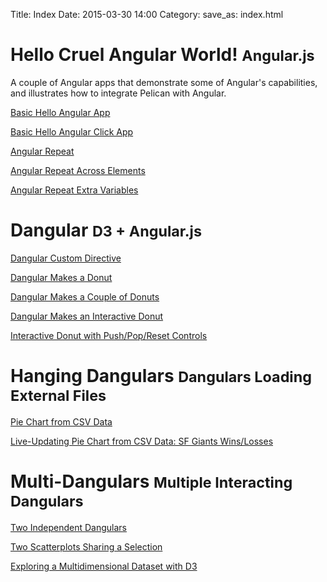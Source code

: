 Title: Index
Date: 2015-03-30 14:00
Category: 
save_as: index.html



<h1><b>Hello Cruel Angular World! <small>Angular.js</small></b></h1>

A couple of Angular apps that demonstrate some of Angular's capabilities,
and illustrates how to integrate Pelican with Angular.

<p>
<a href="hello1/">Basic Hello Angular App</a>
</p>

<p>
<a href="hello2/">Basic Hello Angular Click App</a>
</p>

<p>
<a href="hello3/">Angular Repeat</a>
</p>

<p>
<a href="hello4/">Angular Repeat Across Elements</a>
</p>

<p>
<a href="hello5/">Angular Repeat Extra Variables</a>
</p>



<h1><b>Dangular <small>D3 + Angular.js</small></b></h1>

<p>
<a href="dangular1/">Dangular Custom Directive</a>
</p>

<p>
<a href="dangular2/">Dangular Makes a Donut</a>
</p>

<p>
<a href="dangular3/">Dangular Makes a Couple of Donuts</a>
</p>

<p>
<a href="dangular4/">Dangular Makes an Interactive Donut</a>
</p>

<p>
<a href="dangular5/">Interactive Donut with Push/Pop/Reset Controls</a>
</p>



<h1><b>Hanging Dangulars <small>Dangulars Loading External Files</small></b></h1>

<p>
<a href="hang1/">Pie Chart from CSV Data</a>
</p>

<p>
<a href="hang2/">Live-Updating Pie Chart from CSV Data: SF Giants Wins/Losses</a>
</p>




<h1><b>Multi-Dangulars <small>Multiple Interacting Dangulars</small></b></h1>

<p>
<a href="multi1/">Two Independent Dangulars</a>
</p>

<p>
<a href="multi2/">Two Scatterplots Sharing a Selection</a>
</p>

<p>
<a href="multi3/">Exploring a Multidimensional Dataset with D3</a>
</p>




